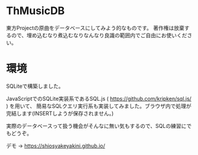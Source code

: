 # ThMusicDB
東方Projectの原曲をデータベースにしてみよう的なものです。
著作権は放棄するので、埋め込むなり煮込むなりなんなり良識の範囲内でご自由にお使いください。

# 環境
SQLiteで構築しました。


JavaScriptでのSQLite実装系であるSQL.js ( https://github.com/kripken/sql.js/ ) を用いて、
簡易なSQLクエリ実行系も実装してみました。ブラウザ内で処理が完結します(INSERTしようが保存されません。)


実際のデータベースって扱う機会がそんなに無い気もするので、SQLの練習にでもどうぞ。

デモ -> https://shiosyakeyakini.github.io/

